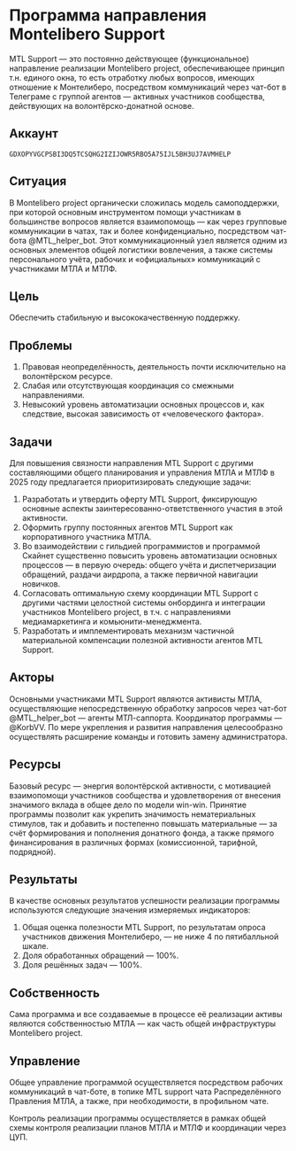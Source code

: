 # Программа направления Montelibero Support

MTL Support — это постоянно действующее (функциональное) направление реализации Montelibero project, обеспечивающее
принцип т.н. единого окна, то есть отработку любых вопросов, имеющих отношение к Монтелиберо, посредством коммуникаций
через чат-бот в Телеграме с группой агентов — активных участников сообщества, действующих на волонтёрско-донатной
основе.

## Аккаунт

`GDXOPYVGCPSBI3DQ5TCSQHG2IZIJOWR5RBO5A75IJL5BH3UJ7AVMHELP`

## Ситуация

В Montelibero project органически сложилась модель самоподдержки, при которой основным инструментом помощи участникам в
большинстве вопросов является взаимопомощь — как через групповые коммуникации в чатах, так и более конфиденциально,
посредством чат-бота @MTL_helper_bot. Этот коммуникационный узел является одним из основных элементов общей логистики
вовлечения, а также системы персонального учёта, рабочих и «официальных» коммуникаций с участниками МТЛА и МТЛФ.

## Цель

Обеспечить стабильную и высококачественную поддержку.

## Проблемы

1. Правовая неопределённость, деятельность почти исключительно на волонтёрском ресурсе.
2. Слабая или отсутствующая координация со смежными направлениями.
3. Невысокий уровень автоматизации основных процессов и, как следствие, высокая зависимость от «человеческого фактора».

## Задачи

Для повышения связности направления MTL Support с другими составляющими общего планирования и управления МТЛА и МТЛФ в
2025 году предлагается приоритизировать следующие задачи:

1. Разработать и утвердить оферту MTL Support, фиксирующую основные аспекты заинтересованно-ответственного участия в
   этой активности.
2. Оформить группу постоянных агентов MTL Support как корпоративного участника МТЛА.
3. Во взаимодействии с гильдией программистов и программой Скайнет существенно повысить уровень автоматизации основных
   процессов — в первую очередь: общего учёта и диспетчеризации обращений, раздачи аирдропа, а также первичной навигации
   новичков.
4. Согласовать оптимальную схему координации MTL Support с другими частями целостной системы онбординга и интеграции
   участников Montelibero project, в т.ч. с направлениями медиамаркетинга и комьюнити-менеджмента.
5. Разработать и имплементировать механизм частичной материальной компенсации полезной активности агентов MTL Support.

## Акторы

Основными участниками MTL Support являются активисты МТЛА, осуществляющие непосредственную обработку запросов через
чат-бот @MTL_helper_bot — агенты МТЛ-саппорта. Координатор программы — @KorbVV. По мере укрепления и развития
направления целесообразно осуществлять расширение команды и готовить замену администратора.

## Ресурсы

Базовый ресурс — энергия волонтёрской активности, с мотивацией взаимопомощи участников сообщества и удовлетворения от
внесения значимого вклада в общее дело по модели win-win. Принятие программы позволит как укрепить значимость
нематериальных стимулов, так и добавить и постепенно повышать материальные — за счёт формирования и пополнения донатного
фонда, а также прямого финансирования в различных формах (комиссионной, тарифной, подрядной).

## Результаты

В качестве основных результатов успешности реализации программы используются следующие значения измеряемых индикаторов:

1. Общая оценка полезности MTL Support, по результатам опроса участников движения Монтелиберо, — не ниже 4 по
   пятибалльной шкале.
2. Доля обработанных обращений — 100%.
3. Доля решённых задач — 100%.

## Собственность

Сама программа и все создаваемые в процессе её реализации активы являются собственностью МТЛА — как часть общей
инфраструктуры Montelibero project.

## Управление

Общее управление программой осуществляется посредством рабочих коммуникаций в чат-боте, в топике MTL support чата
Распределённого Правления МТЛА, а также, при необходимости, в профильном чате.

Контроль реализации программы осуществляется в рамках общей схемы контроля реализации планов МТЛА и МТЛФ и координации
через ЦУП.
